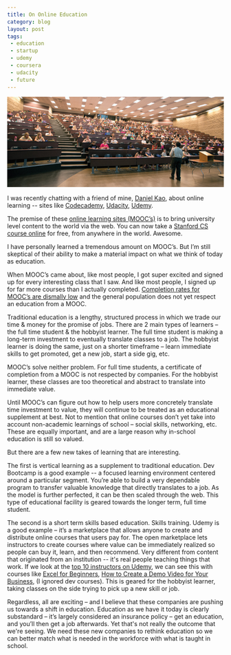 ```yaml
---
title: On Online Education
category: blog
layout: post
tags:
 - education
 - startup
 - udemy
 - coursera
 - udacity
 - future
---
```


![collegeclassroom](/images/collegeclassroom.jpg)

I was recently chatting with a friend of mine, [Daniel Kao](http://diplateevo.com/), about online learning -- sites like [Codecademy](https://www.coursera.org/), [Udacity](https://www.udacity.com), [Udemy](https://www.udemy.com/). 

The premise of these [online learning sites (MOOC’s)](http://en.wikipedia.org/wiki/Massive_open_online_course) is to bring university level content to the world via the web. You can now take a [Stanford CS course online](https://www.coursera.org/course/cs101) for free, from anywhere in the world. Awesome. 

I have personally learned a tremendous amount on MOOC’s. But I’m still skeptical of their ability to make a material impact on what we think of today as education.

When MOOC’s came about, like most people, I got super excited and signed up for every interesting class that I saw. And like most people, I signed up for far more courses than I actually completed. [Completion rates for MOOC’s are dismally low](https://www.insidehighered.com/news/2013/05/10/new-study-low-mooc-completion-rates) and the general population does not yet respect an education from a MOOC.

Traditional education is a lengthy, structured process in which we trade our time & money for the promise of jobs. There are 2 main types of learners – the full time student & the hobbyist learner. The full time student is making a long-term investment to eventually translate classes to a job. The hobbyist learner is doing the same, just on a shorter timeframe – learn immediate skills to get promoted, get a new job, start a side gig, etc.

MOOC’s solve neither problem. For full time students, a certificate of completion from a MOOC is not respected by companies. For the hobbyist learner, these classes are too theoretical and abstract to translate into immediate value.

Until MOOC’s can figure out how to help users more concretely translate time investment to value, they will continue to be treated as an educational supplement at best. Not to mention that online courses don’t yet take into account non-academic learnings of school – social skills, networking, etc. These are equally important, and are a large reason why in-school education is still so valued.

But there are a few new takes of learning that are interesting.

The first is vertical learning as a supplement to traditional education. Dev Bootcamp is a good example -- a focused learning environment centered around a particular segment. You’re able to build a very dependable program to transfer valuable knowledge that directly translates to a job. As the model is further perfected, it can be then scaled through the web. This type of educational facility is geared towards the longer term, full time student.

The second is a short term skills based education. Skills training. Udemy is a good example – it’s a marketplace that allows anyone to create and distribute online courses that users pay for. The open marketplace lets instructors to create courses where value can be immediately realized so people can buy it, learn, and then recommend. Very different from content that originated from an institution -- it's real people teaching things that work. If we look at the [top 10 instructors on Udemy](https://www.udemy.com/blog/top-ten-earners-on-udemy/), we can see this with courses like [Excel for Beginners](https://www.udemy.com/excel-tutorial/), [How to Create a Demo Video for Your Business](https://www.udemy.com/how-to-create-awesome-demo-videos/), (I ignored dev courses). This is geared for the hobbyist learner, taking classes on the side trying to pick up a new skill or job.

Regardless, all are exciting – and I believe that these companies are pushing us towards a shift in education. Education as we have it today is clearly substandard – it’s largely considered an insurance policy – get an education, and you’ll then get a job afterwards. Yet that's not really the outcome that we're seeing. We need these new companies to rethink education so we can better match what is needed in the workforce with what is taught in school.
